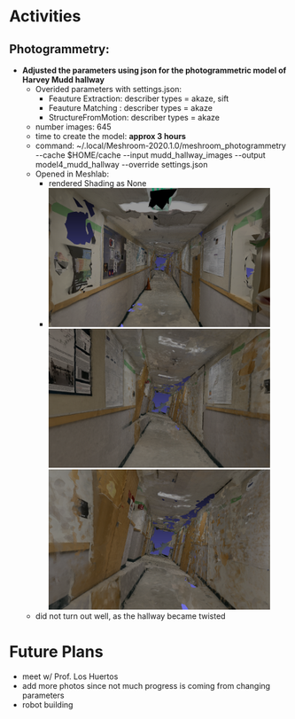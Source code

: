 # Activities

## Photogrammetry:
  
- **Adjusted the parameters using json for the photogrammetric model of Harvey Mudd hallway**
  - Overided parameters with settings.json:
    - Feauture Extraction: describer types = akaze, sift
    - Feauture Matching : describer types = akaze
    - StructureFromMotion: describer types = akaze
  - number images: 645 
  - time to create the model: **approx 3 hours**
  - command: ~/.local/Meshroom-2020.1.0/meshroom_photogrammetry --cache $HOME/cache --input mudd_hallway_images --output model4_mudd_hallway --override settings.json
  - Opened in Meshlab: 
    - rendered Shading as None
    - <img src="https://github.com/evelynhasama/CSResearch/blob/master/Fall2021-Reports/2021-11-04/mudd4.1.png" width=400> <img src="https://github.com/evelynhasama/CSResearch/blob/master/Fall2021-Reports/2021-11-04/mudd4.2.png" width=400> <img src="https://github.com/evelynhasama/CSResearch/blob/master/Fall2021-Reports/2021-11-04/mudd4.3.png" width=400> 
  - did not turn out well, as the hallway became twisted

# Future Plans
- meet w/ Prof. Los Huertos
- add more photos since not much progress is coming from changing parameters
- robot building
